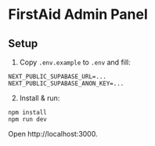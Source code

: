 # FirstAid Admin Panel

## Setup
1. Copy `.env.example` to `.env` and fill:
```
NEXT_PUBLIC_SUPABASE_URL=...
NEXT_PUBLIC_SUPABASE_ANON_KEY=...
```
2. Install & run:
```
npm install
npm run dev
```

Open http://localhost:3000. 